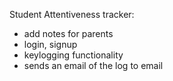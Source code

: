 Student Attentiveness tracker:
- add notes for parents
- login, signup
- keylogging functionality
- sends an email of the log to email
